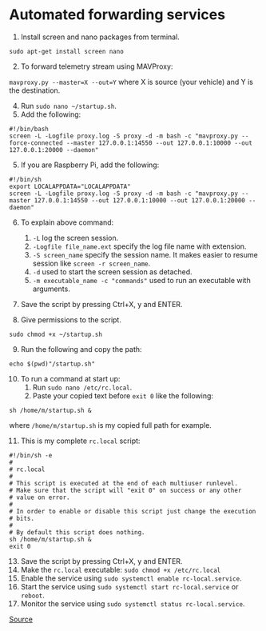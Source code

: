 # Automated forwarding services

1. Install screen and nano packages from terminal.

`sudo apt-get install screen nano`

2. To forward telemetry stream using MAVProxy:

`mavproxy.py --master=X --out=Y` where X is source (your vehicle) and Y is the destination.

4. Run `sudo nano ~/startup.sh`.
5. Add the following:

```
#!/bin/bash
screen -L -Logfile proxy.log -S proxy -d -m bash -c "mavproxy.py --force-connected --master 127.0.0.1:14550 --out 127.0.0.1:10000 --out 127.0.0.1:20000 --daemon"
```
5. If you are Raspberry Pi, add the following:

```
#!/bin/sh
export LOCALAPPDATA="LOCALAPPDATA"
screen -L -Logfile proxy.log -S proxy -d -m bash -c "mavproxy.py --master 127.0.0.1:14550 --out 127.0.0.1:10000 --out 127.0.0.1:20000 --daemon"
```
6. To explain above command:
   1. `-L` log the screen session.
   2. `-Logfile file_name.ext` specify the log file name with extension.
   3. `-S screen_name` specify the session name. It makes easier to resume session like `screen -r screen_name`.
   4. `-d` used to start the screen session as detached.
   5. `-m executable_name -c "commands"` used to run an executable with arguments.

7. Save the script by pressing Ctrl+X, y and ENTER.

8. Give permissions to the script.

`sudo chmod +x ~/startup.sh`

9. Run the following and copy the path:

`echo $(pwd)"/startup.sh"`

10. To run a command at start up:
    1. Run `sudo nano /etc/rc.local`.
    2. Paste your copied text before `exit 0` like the following:

`sh /home/m/startup.sh &`

where `/home/m/startup.sh` is my copied full path for example.

11. This is my complete `rc.local` script:
```
#!/bin/sh -e
#
# rc.local
#
# This script is executed at the end of each multiuser runlevel.
# Make sure that the script will "exit 0" on success or any other
# value on error.
#
# In order to enable or disable this script just change the execution
# bits.
#
# By default this script does nothing.
sh /home/m/startup.sh &
exit 0
```
13. Save the script by pressing Ctrl+X, y and ENTER.
14. Make the `rc.local` executable:
`sudo chmod +x /etc/rc.local`
15. Enable the service using `sudo systemctl enable rc-local.service`.
16. Start the service using `sudo systemctl start rc-local.service` or `reboot`.
17. Monitor the service using `sudo systemctl status rc-local.service`.

[Source](https://ardupilot.org/mavproxy/docs/getting_started/forwarding.html)